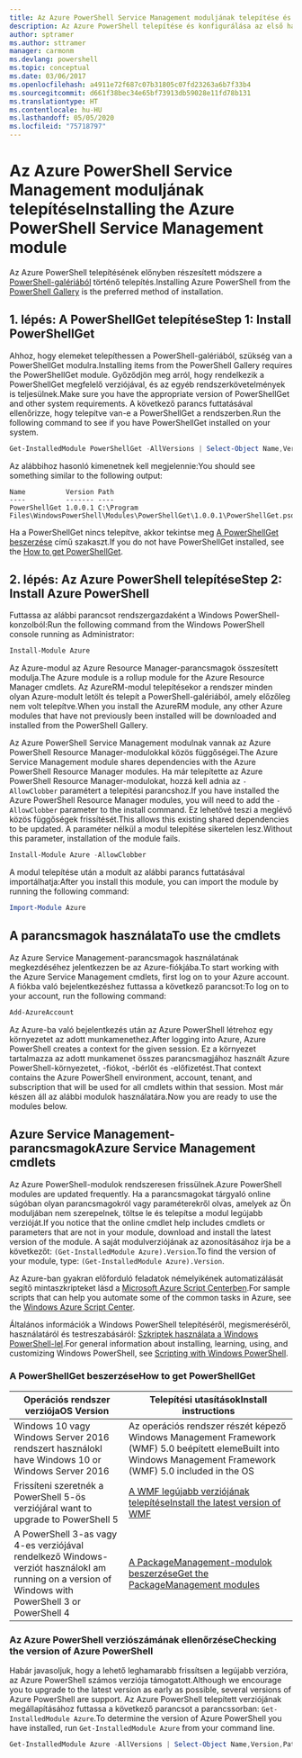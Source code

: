 ```yaml
---
title: Az Azure PowerShell Service Management moduljának telepítése és konfigurálása | Microsoft Docs
description: Az Azure PowerShell telepítése és konfigurálása az első használathoz.
author: sptramer
ms.author: sttramer
manager: carmonm
ms.devlang: powershell
ms.topic: conceptual
ms.date: 03/06/2017
ms.openlocfilehash: a4911e72f687c07b31805c07fd23263a6b7f33b4
ms.sourcegitcommit: d661f38bec34e65bf73913db59028e11fd78b131
ms.translationtype: HT
ms.contentlocale: hu-HU
ms.lasthandoff: 05/05/2020
ms.locfileid: "75718797"
---
```

# <a name="installing-the-azure-powershell-service-management-module"></a><span data-ttu-id="3068c-103">Az Azure PowerShell Service Management moduljának telepítése</span><span class="sxs-lookup"><span data-stu-id="3068c-103">Installing the Azure PowerShell Service Management module</span></span>

<span data-ttu-id="3068c-104">Az Azure PowerShell telepítésének előnyben részesített módszere a [PowerShell-galériából](https://www.powershellgallery.com/) történő telepítés.</span><span class="sxs-lookup"><span data-stu-id="3068c-104">Installing Azure PowerShell from the [PowerShell Gallery](https://www.powershellgallery.com/) is the preferred method of installation.</span></span>

## <a name="step-1-install-powershellget"></a><span data-ttu-id="3068c-105">1\. lépés: A PowerShellGet telepítése</span><span class="sxs-lookup"><span data-stu-id="3068c-105">Step 1: Install PowerShellGet</span></span>

<span data-ttu-id="3068c-106">Ahhoz, hogy elemeket telepíthessen a PowerShell-galériából, szükség van a PowerShellGet modulra.</span><span class="sxs-lookup"><span data-stu-id="3068c-106">Installing items from the PowerShell Gallery requires the PowerShellGet module.</span></span> <span data-ttu-id="3068c-107">Győződjön meg arról, hogy rendelkezik a PowerShellGet megfelelő verziójával, és az egyéb rendszerkövetelmények is teljesülnek.</span><span class="sxs-lookup"><span data-stu-id="3068c-107">Make sure you have the appropriate version of PowerShellGet and other system requirements.</span></span> <span data-ttu-id="3068c-108">A következő parancs futtatásával ellenőrizze, hogy telepítve van-e a PowerShellGet a rendszerben.</span><span class="sxs-lookup"><span data-stu-id="3068c-108">Run the following command to see if you have PowerShellGet installed on your system.</span></span>

```powershell
Get-InstalledModule PowerShellGet -AllVersions | Select-Object Name,Version,Path
```

<span data-ttu-id="3068c-109">Az alábbihoz hasonló kimenetnek kell megjelennie:</span><span class="sxs-lookup"><span data-stu-id="3068c-109">You should see something similar to the following output:</span></span>

```output
Name          Version Path
----          ------- ----
PowerShellGet 1.0.0.1 C:\Program Files\WindowsPowerShell\Modules\PowerShellGet\1.0.0.1\PowerShellGet.psd1
```

<span data-ttu-id="3068c-110">Ha a PowerShellGet nincs telepítve, akkor tekintse meg [A PowerShellGet beszerzése](#how-to-get-powershellget) című szakaszt.</span><span class="sxs-lookup"><span data-stu-id="3068c-110">If you do not have PowerShellGet installed, see the [How to get PowerShellGet](#how-to-get-powershellget).</span></span>

## <a name="step-2-install-azure-powershell"></a><span data-ttu-id="3068c-111">2\. lépés: Az Azure PowerShell telepítése</span><span class="sxs-lookup"><span data-stu-id="3068c-111">Step 2: Install Azure PowerShell</span></span>

<span data-ttu-id="3068c-112">Futtassa az alábbi parancsot rendszergazdaként a Windows PowerShell-konzolból:</span><span class="sxs-lookup"><span data-stu-id="3068c-112">Run the following command from the Windows PowerShell console running as Administrator:</span></span>

```powershell
Install-Module Azure
```

<span data-ttu-id="3068c-113">Az Azure-modul az Azure Resource Manager-parancsmagok összesített modulja.</span><span class="sxs-lookup"><span data-stu-id="3068c-113">The Azure module is a rollup module for the Azure Resource Manager cmdlets.</span></span> <span data-ttu-id="3068c-114">Az AzureRM-modul telepítésekor a rendszer minden olyan Azure-modult letölt és telepít a PowerShell-galériából, amely előzőleg nem volt telepítve.</span><span class="sxs-lookup"><span data-stu-id="3068c-114">When you install the AzureRM module, any other Azure modules that have not previously been installed will be downloaded and installed from the PowerShell Gallery.</span></span>

<span data-ttu-id="3068c-115">Az Azure PowerShell Service Management modulnak vannak az Azure PowerShell Resource Manager-modulokkal közös függőségei.</span><span class="sxs-lookup"><span data-stu-id="3068c-115">The Azure Service Management module shares dependencies with the Azure PowerShell Resource Manager modules.</span></span> <span data-ttu-id="3068c-116">Ha már telepítette az Azure PowerShell Resource Manager-modulokat, hozzá kell adnia az `-AllowClobber` paramétert a telepítési parancshoz.</span><span class="sxs-lookup"><span data-stu-id="3068c-116">If you have installed the Azure PowerShell Resource Manager modules, you will need to add the `-AllowClobber` parameter to the install command.</span></span> <span data-ttu-id="3068c-117">Ez lehetővé teszi a meglévő közös függőségek frissítését.</span><span class="sxs-lookup"><span data-stu-id="3068c-117">This allows this existing shared dependencies to be updated.</span></span> <span data-ttu-id="3068c-118">A paraméter nélkül a modul telepítése sikertelen lesz.</span><span class="sxs-lookup"><span data-stu-id="3068c-118">Without this parameter, installation of the module fails.</span></span>

```powershell
Install-Module Azure -AllowClobber
```

<span data-ttu-id="3068c-119">A modul telepítése után a modult az alábbi parancs futtatásával importálhatja:</span><span class="sxs-lookup"><span data-stu-id="3068c-119">After you install this module, you can import the module by running the following command:</span></span>

```powershell
Import-Module Azure
```

## <a name="to-use-the-cmdlets"></a><span data-ttu-id="3068c-120">A parancsmagok használata</span><span class="sxs-lookup"><span data-stu-id="3068c-120">To use the cmdlets</span></span>

<span data-ttu-id="3068c-121">Az Azure Service Management-parancsmagok használatának megkezdéséhez jelentkezzen be az Azure-fiókjába.</span><span class="sxs-lookup"><span data-stu-id="3068c-121">To start working with the Azure Service Management cmdlets, first log on to your Azure account.</span></span> <span data-ttu-id="3068c-122">A fiókba való bejelentkezéshez futtassa a következő parancsot:</span><span class="sxs-lookup"><span data-stu-id="3068c-122">To log on to your account, run the following command:</span></span>

```powershell
Add-AzureAccount
```

<span data-ttu-id="3068c-123">Az Azure-ba való bejelentkezés után az Azure PowerShell létrehoz egy környezetet az adott munkamenethez.</span><span class="sxs-lookup"><span data-stu-id="3068c-123">After logging into Azure, Azure PowerShell creates a context for the given session.</span></span> <span data-ttu-id="3068c-124">Ez a környezet tartalmazza az adott munkamenet összes parancsmagjához használt Azure PowerShell-környezetet, -fiókot, -bérlőt és -előfizetést.</span><span class="sxs-lookup"><span data-stu-id="3068c-124">That context contains the Azure PowerShell environment, account, tenant, and subscription that will be used for all cmdlets within that session.</span></span> <span data-ttu-id="3068c-125">Most már készen áll az alábbi modulok használatára.</span><span class="sxs-lookup"><span data-stu-id="3068c-125">Now you are ready to use the modules below.</span></span>

## <a name="azure-service-management-cmdlets"></a><span data-ttu-id="3068c-126">Azure Service Management-parancsmagok</span><span class="sxs-lookup"><span data-stu-id="3068c-126">Azure Service Management cmdlets</span></span>

<span data-ttu-id="3068c-127">Az Azure PowerShell-modulok rendszeresen frissülnek.</span><span class="sxs-lookup"><span data-stu-id="3068c-127">Azure PowerShell modules are updated frequently.</span></span> <span data-ttu-id="3068c-128">Ha a parancsmagokat tárgyaló online súgóban olyan parancsmagokról vagy paraméterekről olvas, amelyek az Ön moduljában nem szerepelnek, töltse le és telepítse a modul legújabb verzióját.</span><span class="sxs-lookup"><span data-stu-id="3068c-128">If you notice that the online cmdlet help includes cmdlets or parameters that are not in your module, download and install the latest version of the module.</span></span> <span data-ttu-id="3068c-129">A saját modulverziójának az azonosításához írja be a következőt: `(Get-InstalledModule Azure).Version`.</span><span class="sxs-lookup"><span data-stu-id="3068c-129">To find the version of your module, type: `(Get-InstalledModule Azure).Version`.</span></span>

<span data-ttu-id="3068c-130">Az Azure-ban gyakran előforduló feladatok némelyikének automatizálását segítő mintaszkripteket lásd a [Microsoft Azure Script Centerben](http://www.windowsazure.com/documentation/scripts/).</span><span class="sxs-lookup"><span data-stu-id="3068c-130">For sample scripts that can help you automate some of the common tasks in Azure, see the [Windows Azure Script Center](http://www.windowsazure.com/documentation/scripts/).</span></span>

<span data-ttu-id="3068c-131">Általános információk a Windows PowerShell telepítéséről, megismeréséről, használatáról és testreszabásáról: [Szkriptek használata a Windows PowerShell-lel](https://go.microsoft.com/fwlink/p/?linkid=320210).</span><span class="sxs-lookup"><span data-stu-id="3068c-131">For general information about installing, learning, using, and customizing Windows PowerShell, see [Scripting with Windows PowerShell](https://go.microsoft.com/fwlink/p/?linkid=320210).</span></span>

### <a name="how-to-get-powershellget"></a><span data-ttu-id="3068c-132">A PowerShellGet beszerzése</span><span class="sxs-lookup"><span data-stu-id="3068c-132">How to get PowerShellGet</span></span>

|<span data-ttu-id="3068c-133">Operációs rendszer verziója</span><span class="sxs-lookup"><span data-stu-id="3068c-133">OS Version</span></span>|<span data-ttu-id="3068c-134">Telepítési utasítások</span><span class="sxs-lookup"><span data-stu-id="3068c-134">Install instructions</span></span>|
|---|---|
|<span data-ttu-id="3068c-135">Windows 10 vagy Windows Server 2016 rendszert használok</span><span class="sxs-lookup"><span data-stu-id="3068c-135">I have Windows 10 or Windows Server 2016</span></span>|<span data-ttu-id="3068c-136">Az operációs rendszer részét képező Windows Management Framework (WMF) 5.0 beépített eleme</span><span class="sxs-lookup"><span data-stu-id="3068c-136">Built into Windows Management Framework (WMF) 5.0 included in the OS</span></span>|
|<span data-ttu-id="3068c-137">Frissíteni szeretnék a PowerShell 5-ös verziójára</span><span class="sxs-lookup"><span data-stu-id="3068c-137">I want to upgrade to PowerShell 5</span></span>|[<span data-ttu-id="3068c-138">A WMF legújabb verziójának telepítése</span><span class="sxs-lookup"><span data-stu-id="3068c-138">Install the latest version of WMF</span></span>](https://www.microsoft.com/download/details.aspx?id=54616)|
|<span data-ttu-id="3068c-139">A PowerShell 3-as vagy 4-es verziójával rendelkező Windows-verziót használok</span><span class="sxs-lookup"><span data-stu-id="3068c-139">I am running on a version of Windows with PowerShell 3 or PowerShell 4</span></span>|[<span data-ttu-id="3068c-140">A PackageManagement-modulok beszerzése</span><span class="sxs-lookup"><span data-stu-id="3068c-140">Get the PackageManagement modules</span></span>](https://go.microsoft.com/fwlink/?LinkID=746217)|

<div id="helpmechoose"/>

### <a name="checking-the-version-of-azure-powershell"></a><span data-ttu-id="3068c-141">Az Azure PowerShell verziószámának ellenőrzése</span><span class="sxs-lookup"><span data-stu-id="3068c-141">Checking the version of Azure PowerShell</span></span>

<span data-ttu-id="3068c-142">Habár javasoljuk, hogy a lehető leghamarabb frissítsen a legújabb verzióra, az Azure PowerShell számos verziója támogatott.</span><span class="sxs-lookup"><span data-stu-id="3068c-142">Although we encourage you to upgrade to the latest version as early as possible, several versions of Azure PowerShell are support.</span></span> <span data-ttu-id="3068c-143">Az Azure PowerShell telepített verziójának megállapításához futtassa a következő parancsot a parancssorban: `Get-InstalledModule Azure`.</span><span class="sxs-lookup"><span data-stu-id="3068c-143">To determine the version of Azure PowerShell you have installed, run `Get-InstalledModule Azure` from your command line.</span></span>

```powershell
Get-InstalledModule Azure -AllVersions | Select-Object Name,Version,Path
```
